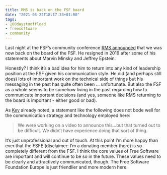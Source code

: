 ```yaml
---
title: RMS is back on the FSF board
date: "2021-03-22T18:17:33+01:00"
tags:
- 100daystooffload
- freesoftware
- community
---
```


Last night at the FSF’s community conference [RMS announced](https://www.theregister.com/2021/03/22/richard_stallman_back_on_fsf_board/) that we was now back on the board of the FSF. He resigned in 2019 after some of his statements about Marvin Minsky and Jeffrey Epstein. 

Honestly? I think it’s a bad idea for him to return into any kind of leadership position at the FSF given his communication style. He did (and perhaps still does) lots of important work on the technical side of things but his messaging in the past has quite often been ... unfortunate. But also the FSF as a whole seems to be somehow living in the past regarding how to communicate important decisions (and yes, someone like RMS returning to the board is important - either good or bad).

As [Kev](https://kevq.uk/my-thoughts-on-richard-stallmans-return-to-the-fsf-board/) already noted, a statement like the following does not bode well for the communication strategy and technology employed here: 

> We were working on a video to announce this…but that turned out to be difficult. We didn’t have experience doing that sort of thing.

It’s just unprofessional and out of touch. At this point I’m more happy than ever that the FSFE (disclaimer: I’m a donating member there) is so completely different from the FSF. I think the core values of Free Software are important and will continue to be so in the future. These values need to be clearly and attractively communicated, though. The Free Software Foundation Europe is just friendlier and more modern here.
